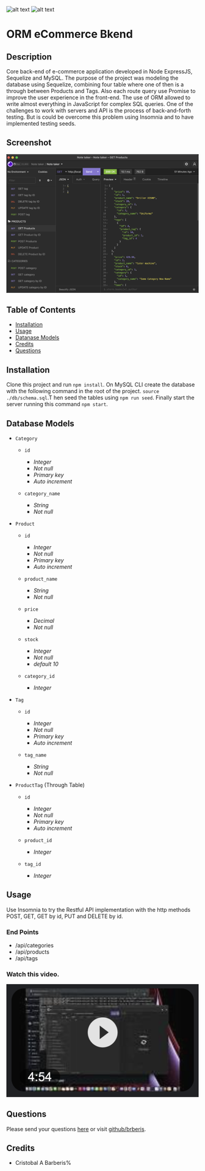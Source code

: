[comment]: <> (This readme was created by Nodinq Readme Generator)
![alt text](https://img.shields.io/badge/License-MIT-brightgreen)
![alt text](https://img.shields.io/badge/Ver.-1.0.0-blue)

# ORM eCommerce Bkend


## Description

Core back-end of e-commerce application developed in Node ExpressJS, Sequelize and MySQL. The purpose of the project was modeling the database using Sequelize, combining four table where one of then is a through between Products and Tags. Also each route query use Promise to improve the user experience in the front-end. The use of ORM allowed to write almost everything in JavaScript for complex SQL queries. One of the challenges to work with servers and API is the process of back-and-forth testing. But is could be overcome this problem using Insomnia and to have implemented testing seeds.

## Screenshot

![alt screenshot](https://github.com/brberis/orm-ecommerce-bkend/raw/main/assets/images/web.png)

## Table of Contents

- [Installation](#installation)
- [Usage](#usage)
- [Datanase Models](#database-models)
- [Credits](#credits)
- [Questions](#questions)

## Installation

Clone this project and run `npm install`. On MySQL CLI create the database with the following command in the root of the project. `source ./db/schema.sql`.T hen seed the tables using `npm run seed`. Finally start the server running this command `npm start`.


## Database Models

* `Category`

  - `id`
    - *Integer*
    - *Not null*
    - *Primary key*
    - *Auto increment*

  - `category_name`
    - *String*
    - *Not null*

* `Product`
  - `id`
    - *Integer*
    - *Not null*
    - *Primary key*
    - *Auto increment*

  - `product_name`
    - *String*
    - *Not null*

  - `price`
    - *Decimal*
    - *Not null* 

  - `stock`
    - *Integer*
    - *Not null* 
    - *default 10*

  - `category_id`
    - *Integer*

* `Tag`
  - `id`
    - *Integer*
    - *Not null*
    - *Primary key*
    - *Auto increment*

  - `tag_name`
    - *String*
    - *Not null*

* `ProductTag` (Through Table)
  - `id`
    - *Integer*
    - *Not null*
    - *Primary key*
    - *Auto increment*

  - `product_id`
    - *Integer*

  - `tag_id`
    - *Integer*


## Usage

Use Insomnia to try the Restful API implementation with the http methods POST, GET, GET by id, PUT and DELETE by id.

### End Points

* /api/categories
* /api/products
* /api/tags


### Watch this video.

[![Watch the video](https://github.com/brberis/orm-ecommerce-bkend/blob/main/assets/images/video.png?raw=true)](https://youtu.be/-PFLMLkFNaY)


## Questions

Please send your questions [here](mailto:cristobal@barberis.com?subject=[GitHub]%20ORM%20eCommerce%20Bkend) or visit [github/brberis](https://github.com/brberis).

## Credits

* Cristobal A Barberis%      